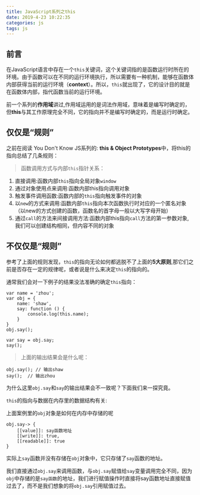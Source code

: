 ```yaml
---
title: JavaScript系列之this
date: 2019-4-23 10:22:35
categories: js
tags: js
---
```


## 前言

在JavaScript语言中存在一个`this`关键词，这个关键词指的是函数运行时所在的环境。由于函数可以在不同的运行环境执行，所以需要有一种机制，能够在函数体内部获得当前的运行环境（**context**）。所以，`this`就出现了，它的设计目的就是在函数体内部，指代函数当前的运行环境。

前一个系列的**作用域**讲过,作用域运用的是词法作用域，意味着是编写时确定的，但**this**与其工作原理完全不同，它的指向并不是编写时确定的，而是运行时确定。

## 仅仅是“规则”

之前在阅读 You Don't Know JS系列的: **this & Object Prototypes**中，将this的指向总结了几条规则：


> 函数调用方式与内部`this`指针关系：

1. 直接调用:函数内部`this`指向全局对象`window`
2. 通过对象使用点来调用:函数内部this指向调用对象
3. 触发事件调用函数:函数内部的`this`指向触发事件的对象
4. 以`new`的方式来调用:函数内部`this`指向本次函数执行时对应的一个匿名对象（以new的方式创建的函数，函数名的首字母一般以大写字母开始）
5. 通过`call`的方法来间接调用方法:函数内部this指向`call`方法的第一参数对象,我们可以创建结构相同，但内容不同的对象


## 不仅仅是“规则”

参考了上面的规则发现，`this`的指向无论如何都逃脱不了上面的**5大原则**,那它们之前是否存在一定的规律呢，或者说是什么来决定`this`的指向的。

通常我们会对一下例子的结果没法准确的确定`this`指向：

```
var name = 'zhou';
var obj = {
    name: 'shaw',
    say: function () {
        console.log(this.name);
    }
}
obj.say();  

var say = obj.say;
say();
```

> 上面的输出结果会是什么呢：

```
obj.say(); // 输出shaw
say();  // 输出zhou
```

为什么这里`obj.say`和`say`的输出结果会不一致呢？下面我们来一探究竟。

`this`的指向与数据在内存里的数据结构有关:

上面案例里的`obj`对象是如何在内存中存储的呢

```
obj.say-> {
    [[value]]: say函数地址
    [[write]]: true,
    [[readable]]: true
}
```
实际上`say`函数并没有存储在`obj`对象中，它只存储了`say`函数的地址。

我们直接通过`obj.say`来调用函数，与`obj.say`赋值给`say`变量调用完全不同，因为`obj`中存储的是`say函数`的地址，我们进行赋值操作时直接将say函数地址直接赋值过去了，而不是我们想象的将`obj.say`引用赋值过去。


